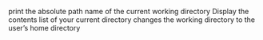 print the absolute path name of the current working directory
Display the contents list of your current directory
changes the working directory to the user’s home directory
